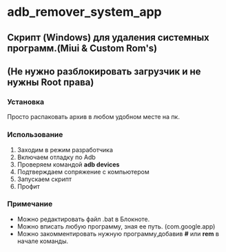 # adb_remover_system_app

## Скрипт (Windows) для удаления системных программ.(Miui & Custom Rom's) 
## (Не нужно разблокировать загрузчик и не нужны Root права)

### Установка
Просто распаковать архив в любом удобном месте на пк.

### Использование

1. Заходим в режим разработчика 
2. Включаем отладку по Adb
3. Проверяем командой **adb devices** 
4. Подтверждаем сопряжение c компьютером 
5. Запускаем скрипт 
6. Профит 

### Примечание

* Можно редактировать  файл .bat в Блокноте. 
* Можно вписать любую программу, зная ее путь. (com.google.app) 
* Можно закомментировать нужную программу,добавив **#** или **rem** в начале команды. 
